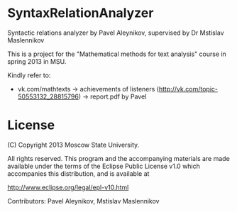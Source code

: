 SyntaxRelationAnalyzer
======================

Syntactic relations analyzer by Pavel Aleynikov, supervised by Dr Mstislav Maslennikov

This is a project for the "Mathematical methods for text analysis" course in spring 2013 in MSU. 

Kindly refer to:
- vk.com/mathtexts -> achievements of listeners (http://vk.com/topic-50553132_28815796) -> report.pdf by Pavel



License
=======

  
   (C) Copyright 2013 Moscow State University.

   All rights reserved. This program and the accompanying materials
   are made available under the terms of the Eclipse Public License v1.0
   which accompanies this distribution, and is available at
   
   http://www.eclipse.org/legal/epl-v10.html
  
   Contributors:
       Pavel Aleynikov, Mstislav Maslennikov
